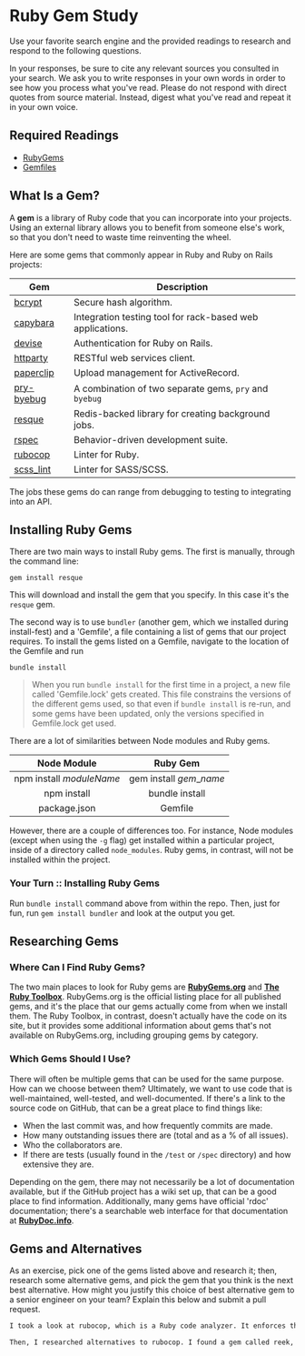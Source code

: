 # Ruby Gem Study

Use your favorite search engine and the provided readings to research and
respond to the following questions.

In your responses, be sure to cite any relevant sources you consulted in your
search. We ask you to write responses in your own words in order to see how you
process what you've read. Please do not respond with direct quotes from source
material. Instead, digest what you've read and repeat it in your own voice.

## Required Readings

-   [RubyGems](https://en.wikipedia.org/wiki/RubyGems)
-   [Gemfiles](http://bundler.io/gemfile.html)

## What Is a Gem?

A **gem** is a library of Ruby code that you can incorporate into your projects.
Using an external library allows you to benefit from someone else's work, so
that you don't need to waste time reinventing the wheel.

Here are some gems that commonly appear in Ruby and Ruby on Rails projects:

| Gem | Description |
| --- | --- |
| [bcrypt](https://rubygems.org/gems/bcrypt) | Secure hash algorithm. |
| [capybara](https://rubygems.org/gems/capybara) | Integration testing tool for rack-based web applications. |
| [devise](https://rubygems.org/gems/devise) | Authentication for Ruby on Rails. |
| [httparty](https://rubygems.org/gems/httparty) | RESTful web services client. |
| [paperclip](https://rubygems.org/gems/paperclip) | Upload management for ActiveRecord. |
| [pry-byebug](https://rubygems.org/gems/pry-byebug) | A combination of two separate gems, `pry` and `byebug` |
| [resque](https://rubygems.org/gems/resque) | Redis-backed library for creating background jobs. |
| [rspec](https://rubygems.org/gems/rspec) | Behavior-driven development suite. |
| [rubocop](https://rubygems.org/gems/rubocop) | Linter for Ruby. |
| [scss_lint](https://rubygems.org/gems/scss_lint) | Linter for SASS/SCSS. |


The jobs these gems do can range from debugging to testing to integrating into
an API.

## Installing Ruby Gems

There are two main ways to install Ruby gems. The first is manually, through the
command line:

`gem install resque`

This will download and install the gem that you specify.  In this case it's the
`resque` gem.

The second way is to use `bundler` (another gem, which we installed during
install-fest) and a 'Gemfile', a file containing a list of gems that our project
requires. To install the gems listed on a Gemfile, navigate to the location of
the Gemfile and run

`bundle install`

> When you run `bundle install` for the first time in a project, a new file called 'Gemfile.lock' gets created. This file constrains the versions of the different gems used, so that even if `bundle install` is re-run, and some gems have been updated, only the versions specified in Gemfile.lock get used.

There are a lot of similarities between Node modules and Ruby gems.

| Node Module | Ruby Gem |
| :---------: | :------: |
| npm install _moduleName_ | gem install _gem_\__name_ |
| npm install | bundle install |
| package.json | Gemfile |

However, there are a couple of differences too. For instance, Node modules
(except when using the `-g` flag) get installed within a particular project,
inside of a directory called `node_modules`. Ruby gems, in contrast, will not be
installed within the project.

### Your Turn :: Installing Ruby Gems

Run `bundle install` command above from within the repo. Then, just for fun, run
`gem install bundler` and look at the output you get.

## Researching Gems

### Where Can I Find Ruby Gems?

The two main places to look for Ruby gems are
**[RubyGems.org](https://rubygems.org)** and
**[The Ruby Toolbox](https://www.ruby-toolbox.com/)**. RubyGems.org is the
official listing place for all published gems, and it's the place that our gems
actually come from when we install them. The Ruby Toolbox, in contrast, doesn't
actually have the code on its site, but it provides some additional information
about gems that's not available on RubyGems.org, including grouping gems by
category.

### Which Gems Should I Use?

There will often be multiple gems that can be used for the same purpose. How can
we choose between them? Ultimately, we want to use code that is well-maintained,
well-tested, and well-documented. If there's a link to the source code on
GitHub, that can be a great place to find things like:

-   When the last commit was, and how frequently commits are made.
-   How many outstanding issues there are (total and as a % of all issues).
-   Who the collaborators are.
-   If there are tests (usually found in the `/test` or `/spec` directory) and
    how extensive they are.

Depending on the gem, there may not necessarily be a lot of documentation
available, but if the GitHub project has a wiki set up, that can be a good place
to find information. Additionally, many gems have official 'rdoc' documentation;
there's a searchable web interface for that documentation at
**[RubyDoc.info](http://rubydoc.info)**.

## Gems and Alternatives

As an exercise, pick one of the gems listed above and research it; then,
research some alternative gems, and pick the gem that you think is the next best
alternative. How might you justify this choice of best alternative gem to a
senior engineer on your team? Explain this below and submit a pull request.

```md
I took a look at rubocop, which is a Ruby code analyzer. It enforces the guidelines in the Ruby Style Guide. Rubocop will let you know, for example, if lines are too long, methods have too many lines, or if there are preferred Ruby idioms.

Then, I researched alternatives to rubocop. I found a gem called reek, which also analyzes Ruby code for potential problem areas. Reek, however, will focus on code that could lead to refactorings. For example, it will seek out methods with too many parameters or code repetition. Therefore, I think reek could be a useful gem for some types of code.
```
